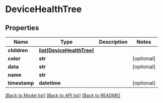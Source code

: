 # DeviceHealthTree

## Properties
Name | Type | Description | Notes
------------ | ------------- | ------------- | -------------
**children** | [**list[DeviceHealthTree]**](DeviceHealthTree.md) |  | 
**color** | **str** |  | [optional] 
**data** | **str** |  | [optional] 
**name** | **str** |  | 
**timestamp** | **datetime** |  | [optional] 

[[Back to Model list]](../README.md#documentation-for-models) [[Back to API list]](../README.md#documentation-for-api-endpoints) [[Back to README]](../README.md)


